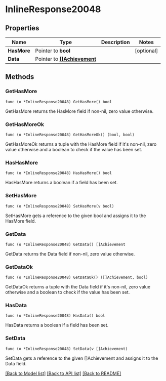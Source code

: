 # InlineResponse20048

## Properties

Name | Type | Description | Notes
------------ | ------------- | ------------- | -------------
**HasMore** | Pointer to **bool** |  | [optional] 
**Data** | Pointer to [**[]Achievement**](Achievement.md) |  | 

## Methods

### GetHasMore

`func (o *InlineResponse20048) GetHasMore() bool`

GetHasMore returns the HasMore field if non-nil, zero value otherwise.

### GetHasMoreOk

`func (o *InlineResponse20048) GetHasMoreOk() (bool, bool)`

GetHasMoreOk returns a tuple with the HasMore field if it's non-nil, zero value otherwise
and a boolean to check if the value has been set.

### HasHasMore

`func (o *InlineResponse20048) HasHasMore() bool`

HasHasMore returns a boolean if a field has been set.

### SetHasMore

`func (o *InlineResponse20048) SetHasMore(v bool)`

SetHasMore gets a reference to the given bool and assigns it to the HasMore field.

### GetData

`func (o *InlineResponse20048) GetData() []Achievement`

GetData returns the Data field if non-nil, zero value otherwise.

### GetDataOk

`func (o *InlineResponse20048) GetDataOk() ([]Achievement, bool)`

GetDataOk returns a tuple with the Data field if it's non-nil, zero value otherwise
and a boolean to check if the value has been set.

### HasData

`func (o *InlineResponse20048) HasData() bool`

HasData returns a boolean if a field has been set.

### SetData

`func (o *InlineResponse20048) SetData(v []Achievement)`

SetData gets a reference to the given []Achievement and assigns it to the Data field.


[[Back to Model list]](../README.md#documentation-for-models) [[Back to API list]](../README.md#documentation-for-api-endpoints) [[Back to README]](../README.md)


